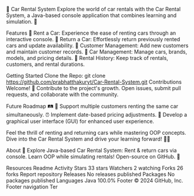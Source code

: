🚗 Car Rental System
Explore the world of car rentals with the Car Rental System, a Java-based console application that combines learning and simulation. 🌟

Features
🚀 Rent a Car: Experience the ease of renting cars through an interactive console. 🔁 Return a Car: Effortlessly return previously rented cars and update availability. 👥 Customer Management: Add new customers and maintain customer records. 🚗 Car Management: Manage cars, brands, models, and pricing details. 📝 Rental History: Keep track of rentals, customers, and rental durations.

Getting Started
Clone the Repo: git clone https://github.com/prabhatthakuryt/Car-Rental-System.git
Contributions Welcome! 🎉
Contribute to the project's growth. Open issues, submit pull requests, and collaborate with the community.

Future Roadmap 🛤️
🤝 Support multiple customers renting the same car simultaneously. ⏰ Implement date-based pricing adjustments. 🎨 Develop a graphical user interface (GUI) for enhanced user experience.

Feel the thrill of renting and returning cars while mastering OOP concepts. Dive into the Car Rental System and drive your learning forward! 🚗💨

About
🚗 Explore Java-based Car Rental System: Rent & return cars via console. Learn OOP while simulating rentals! Open-source on GitHub. 🌟

Resources
 Readme
 Activity
Stars
 33 stars
Watchers
 2 watching
Forks
 26 forks
Report repository
Releases
No releases published
Packages
No packages published
Languages
Java
100.0%
Footer
© 2024 GitHub, Inc.
Footer navigation
Ter
